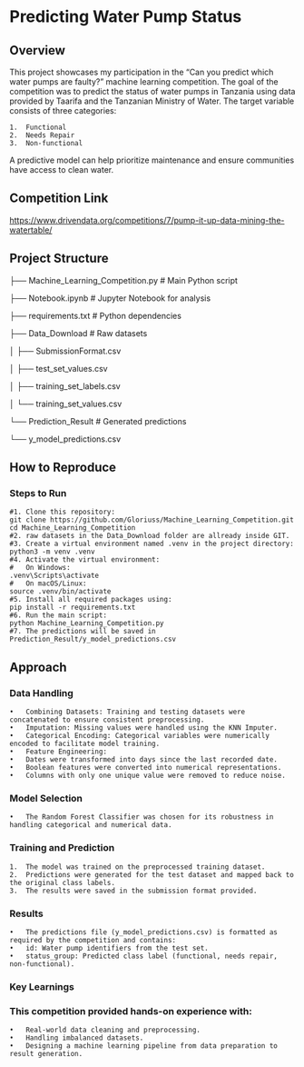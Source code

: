 # Predicting Water Pump Status

## Overview
This project showcases my participation in the “Can you predict which water pumps are faulty?” machine learning competition. The goal of the competition was to predict the status of water pumps in Tanzania using data provided by Taarifa and the Tanzanian Ministry of Water. The target variable consists of three categories:

	1.	Functional
	2.	Needs Repair
	3.	Non-functional

A predictive model can help prioritize maintenance and ensure communities have access to clean water.

## Competition Link

https://www.drivendata.org/competitions/7/pump-it-up-data-mining-the-watertable/

## Project Structure

├── Machine_Learning_Competition.py  # Main Python script

├── Notebook.ipynb                  # Jupyter Notebook for analysis

├── requirements.txt                # Python dependencies

├── Data_Download                   # Raw datasets

│   ├── SubmissionFormat.csv

│   ├── test_set_values.csv

│   ├── training_set_labels.csv

│   └── training_set_values.csv

└── Prediction_Result               # Generated predictions

   └── y_model_predictions.csv

## How to Reproduce

### Steps to Run
	#1.	Clone this repository:
	git clone https://github.com/Gloriuss/Machine_Learning_Competition.git
	cd Machine_Learning_Competition
	#2.	raw datasets in the Data_Download folder are allready inside GIT.
 	#3.	Create a virtual environment named .venv in the project directory:
  	python3 -m venv .venv    
  	#4.	Activate the virtual environment:
	#	On Windows:
 	.venv\Scripts\activate
 	#	On macOS/Linux:
  	source .venv/bin/activate
	#5.	Install all required packages using:
	pip install -r requirements.txt
	#6.	Run the main script:
	python Machine_Learning_Competition.py
	#7.	The predictions will be saved in Prediction_Result/y_model_predictions.csv

## Approach

### Data Handling

	•	Combining Datasets: Training and testing datasets were concatenated to ensure consistent preprocessing.
	•	Imputation: Missing values were handled using the KNN Imputer.
	•	Categorical Encoding: Categorical variables were numerically encoded to facilitate model training.
	•	Feature Engineering:
	•	Dates were transformed into days since the last recorded date.
	•	Boolean features were converted into numerical representations.
	•	Columns with only one unique value were removed to reduce noise.

### Model Selection

	•	The Random Forest Classifier was chosen for its robustness in handling categorical and numerical data.

### Training and Prediction

	1.	The model was trained on the preprocessed training dataset.
	2.	Predictions were generated for the test dataset and mapped back to the original class labels.
	3.	The results were saved in the submission format provided.

### Results

	•	The predictions file (y_model_predictions.csv) is formatted as required by the competition and contains:
	•	id: Water pump identifiers from the test set.
	•	status_group: Predicted class label (functional, needs repair, non-functional).

### Key Learnings

### This competition provided hands-on experience with:
	•	Real-world data cleaning and preprocessing.
	•	Handling imbalanced datasets.
	•	Designing a machine learning pipeline from data preparation to result generation.
